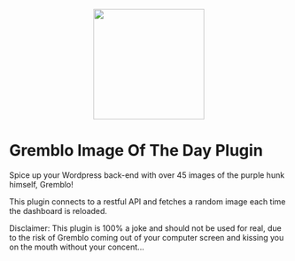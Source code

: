 ﻿<p align="center"><img src="http://prep4this.com/Gremblo/Gremblo%2043.png" width="200px"></p>
 
 # Gremblo Image Of The Day Plugin

Spice up your Wordpress back-end with over 45 images of the purple hunk himself, Gremblo!

This plugin connects to a restful API and fetches a random image each time the dashboard is reloaded.

Disclaimer: This plugin is 100% a joke and should not be used for real, due to the risk of Gremblo coming out of your computer screen and kissing you on the mouth without your concent...
